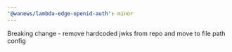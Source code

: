 ```yaml
---
'@wanews/lambda-edge-openid-auth': minor
---
```


Breaking change - remove hardcoded jwks from repo and move to file path config
